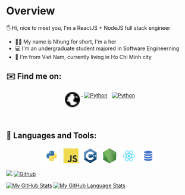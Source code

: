 # Overview
🖐️Hi, nice to meet you, I'm a ReactJS + NodeJS full stack engineer
- 💁‍♀️ My name is Nhung for short, I'm a her
- 💻 I'm an undergraduate student majored in Software Engineerning
- 🌼 I'm from Viet Nam, currently living in Ho Chi Minh city
  
## ✉️ Find me on:


<p align="center">
 <a href="https://github.com/NhungNguyen04" target="_blank" rel="noopener noreferrer"> <img src="https://raw.githubusercontent.com/iconic/open-iconic/master/svg/globe.svg" alt="Python" height="40" style="vertical-align:top; margin:4px"> </a>
 <a href="https://www.linkedin.com/in/nhung-nguyen-ai/" target="_blank" rel="noopener noreferrer"> <img src="https://upload.wikimedia.org/wikipedia/commons/thumb/f/f8/LinkedIn_icon_circle.svg/800px-LinkedIn_icon_circle.svg.png" alt="Python" height="40" style="vertical-align:top; margin:4px"></a>
  <a href="https://www.facebook.com/nhung.nguyenthihong.14661261/" target="_blank" rel="noopener noreferrer"> <img src="https://upload.wikimedia.org/wikipedia/commons/thumb/0/05/Facebook_Logo_%282019%29.png/640px-Facebook_Logo_%282019%29.png" alt="Python" height="40" style="vertical-align:top; margin:4px"></a>
</p>

<br />

## 🧰 Languages and Tools:
<p align="center">
<img src="https://raw.githubusercontent.com/github/explore/80688e429a7d4ef2fca1e82350fe8e3517d3494d/topics/python/python.png" alt="Python" height="40" style="vertical-align:top; margin:4px">
<img src="https://raw.githubusercontent.com/github/explore/80688e429a7d4ef2fca1e82350fe8e3517d3494d/topics/javascript/javascript.png" alt="Javascript" height="40" style="vertical-align:top; margin:4px">
<img src="https://raw.githubusercontent.com/github/explore/80688e429a7d4ef2fca1e82350fe8e3517d3494d/topics/cpp/cpp.png" alt="C++" height="40" style="vertical-align:top; margin:4px">
<img src="https://raw.githubusercontent.com/github/explore/80688e429a7d4ef2fca1e82350fe8e3517d3494d/topics/nodejs/nodejs.png" alt="NodeJS" height="40" style="vertical-align:top; margin:4px">
<img src="https://raw.githubusercontent.com/github/explore/80688e429a7d4ef2fca1e82350fe8e3517d3494d/topics/react/react.png" alt="React" height="40" style="vertical-align:top; margin:4px">
<img src="https://raw.githubusercontent.com/github/explore/80688e429a7d4ef2fca1e82350fe8e3517d3494d/topics/sql/sql.png" alt="SQL" height="40" style="vertical-align:top; margin:4px">
</p>

![](https://visitor-badge.laobi.icu/badge?page_id=NhungNguyen04)
[![Github](https://img.shields.io/github/followers/NhungNguyen04?label=Follow&style=social)](https://github.com/NhungNguyen04)

  
[![My GitHub Stats](https://github-readme-stats.vercel.app/api/?username=NhungNguyen04&count_private=true&theme=tokyonight&showicons=true)]()
[![My GitHub Language Stats](https://github-readme-stats.vercel.app/api/top-langs/?username=NhungNguyen04&langs_count=5&theme=tokyonight)]()
